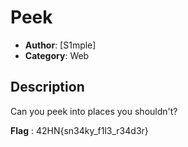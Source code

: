 # Peek
- **Author**: [S1mple]
- **Category**: Web
## Description
Can you peek into places you shouldn't?

**Flag** : 42HN{sn34ky_f1l3_r34d3r}
